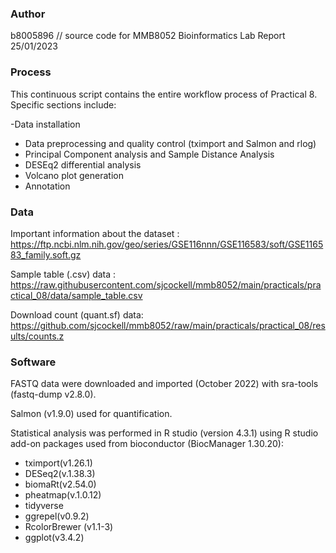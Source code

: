 ### Author

b8005896  // source code for MMB8052 Bioinformatics Lab Report
25/01/2023


### Process

This continuous script contains the entire workflow process of Practical 8. Specific sections include:

-Data installation
- Data preprocessing and quality control (tximport and Salmon and rlog)
- Principal Component analysis and Sample Distance Analysis
- DESEq2 differential analysis
- Volcano plot generation
- Annotation


### Data

Important information about the dataset : https://ftp.ncbi.nlm.nih.gov/geo/series/GSE116nnn/GSE116583/soft/GSE116583_family.soft.gz

Sample table (.csv) data : https://raw.githubusercontent.com/sjcockell/mmb8052/main/practicals/practical_08/data/sample_table.csv

Download count (quant.sf) data: https://github.com/sjcockell/mmb8052/raw/main/practicals/practical_08/results/counts.z


### Software

FASTQ data were downloaded and imported (October 2022) with sra-tools (fastq-dump v2.8.0).

Salmon (v1.9.0) used for quantification.

Statistical analysis was performed in R studio (version 4.3.1) using R studio add-on packages used from bioconductor (BiocManager 1.30.20):
- tximport(v1.26.1)
- DESeq2(v.1.38.3)
- biomaRt(v2.54.0)
- pheatmap(v.1.0.12)
- tidyverse
- ggrepel(v0.9.2)
- RcolorBrewer (v1.1-3)
- ggplot(v3.4.2)



